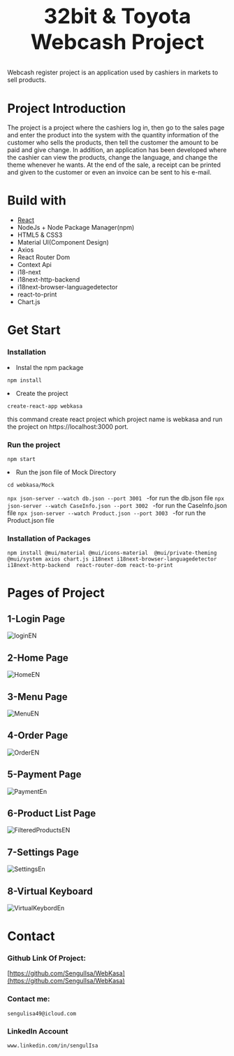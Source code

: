 <div align="center">
  <h1 style="font-size: 48px;">32bit & Toyota Webcash Project</h1>
</div>
Webcash register project is an application used by cashiers in markets to sell products.

# Project Introduction
The project is a project where the cashiers log in, then go to the sales page and enter the product into the system with the quantity information of the customer who sells the products, then tell the customer the amount to be paid and give change. In addition, an application has been developed where the cashier can view the products, change the language, and change the theme whenever he wants. At the end of the sale, a receipt can be printed and given to the customer or even an invoice can be sent to his e-mail.


# Build with
<ul>
  <li><a href="https://reactjs.org">React</a> </li>
  <li>NodeJs + Node Package Manager(npm) </li>
  <li>HTML5 & CSS3</li>
  <li>Material UI(Component Design)</li>
  <li>Axios </li>
  <li>React Router Dom </li>
  <li>Context Api </li>
  <li>i18-next </li>
  <li>i18next-http-backend </li>
  <li>i18next-browser-languagedetector </li>
  <li>react-to-print </li>
  <li>Chart.js </li>
</ul>

# Get Start

### Installation

  <li>
    Instal the npm package
  
  </li>
  
  ```npm install```

   <li>
  Create the project
  </li>
  
  ```create-react-app webkasa```
  
  this command create react project which project name is webkasa and run the project on https://localhost:3000 port.
    
### Run the project
  
  
  ```npm start```
    <li>
Run the json file of Mock Directory
  </li>
  
  ```cd webkasa/Mock```
  
  ```npx json-server --watch db.json --port 3001 ``` -for run the db.json file
  ```npx json-server --watch CaseInfo.json --port 3002 ``` -for run the CaseInfo.json file
  ```npx json-server --watch Product.json --port 3003 ``` -for run the Product.json file

  ### Installation of Packages
  ```npm install @mui/material @mui/icons-material  @mui/private-theming @mui/system axios chart.js i18next i18next-browser-languagedetector i18next-http-backend  react-router-dom react-to-print```

  # Pages of Project
  ## 1-Login Page
  ![loginEN](https://github.com/SengulIsa/WebKasa/assets/117285107/165d4fcf-1057-42f6-8b2b-348c96c18152)
  ## 2-Home Page
  ![HomeEN](https://github.com/SengulIsa/WebKasa/assets/117285107/652d92d6-9d32-4102-acce-5daf29121084)
  ## 3-Menu Page
  ![MenuEN](https://github.com/SengulIsa/WebKasa/assets/117285107/3eb7e072-39ec-4754-a2e5-4a1fab0e32c3)
  ## 4-Order Page
  ![OrderEN](https://github.com/SengulIsa/WebKasa/assets/117285107/e611009c-585f-4cb2-9c86-92d7570829ac)
  ## 5-Payment Page
  ![PaymentEn](https://github.com/SengulIsa/WebKasa/assets/117285107/f606c40c-aed1-4bb5-bb99-abf1e8d8a615)
  ## 6-Product List Page
  ![FilteredProductsEN](https://github.com/SengulIsa/WebKasa/assets/117285107/00d5b468-74ca-4361-9698-1156e1c1fd29)
  ## 7-Settings Page
  ![SettingsEn](https://github.com/SengulIsa/WebKasa/assets/117285107/847154f7-4233-4061-a5cb-77157f6d9b44)
  ## 8-Virtual Keyboard
  ![VirtualKeybordEn](https://github.com/SengulIsa/WebKasa/assets/117285107/46a971a4-6017-4ffc-be2d-518e1d9614e6)

# Contact 
### Github Link Of Project:
[https://github.com/SengulIsa/WebKasa](https://github.com/SengulIsa/WebKasa)
### Contact me:
```sengulisa49@icloud.com```
### LinkedIn Account
```www.linkedin.com/in/sengulIsa```






  
  
  
  
  

